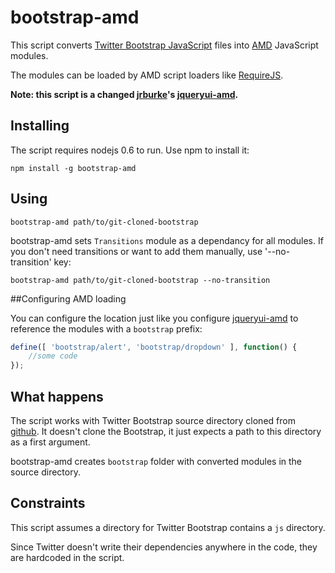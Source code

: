 # bootstrap-amd

This script converts [Twitter Bootstrap JavaScript](http://twitter.github.com/bootstrap/javascript.html) files into
[AMD](https://github.com/amdjs/amdjs-api/wiki/AMD) JavaScript modules.

The modules can be loaded by AMD script loaders like [RequireJS](http://requirejs.org).

**Note: this script is a changed [jrburke](https://github.com/jrburke)'s [jqueryui-amd](https://github.com/jrburke/jqueryui-amd).**

## Installing

The script requires nodejs 0.6 to run. Use npm to install it:

    npm install -g bootstrap-amd

## Using

    bootstrap-amd path/to/git-cloned-bootstrap

bootstrap-amd sets `Transitions` module as a dependancy for all modules. If you don't need transitions or want to add them manually, use '--no-transition' key:

    bootstrap-amd path/to/git-cloned-bootstrap --no-transition

##Configuring AMD loading

You can configure the location just like you configure [jqueryui-amd](https://github.com/jrburke/jqueryui-amd#configuring-amd-loading) to reference the modules with a `bootstrap` prefix:

```javascript
define([ 'bootstrap/alert', 'bootstrap/dropdown' ], function() {
    //some code
});
```

## What happens

The script works with Twitter Bootstrap source directory cloned from [github](https://github.com/twitter/bootstrap/). It doesn't clone the Bootstrap, it just expects a path to this directory as a first argument.

bootstrap-amd creates `bootstrap` folder with converted modules in the source directory.

## Constraints

This script assumes a directory for Twitter Bootstrap contains a `js` directory.

Since Twitter doesn't write their dependencies anywhere in the code, they are hardcoded in the script.
